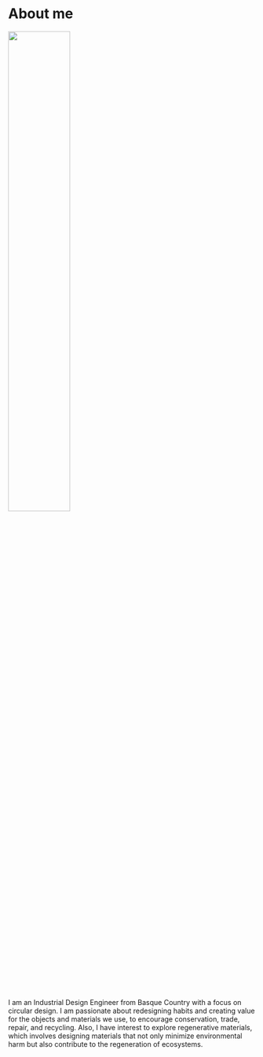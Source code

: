 # About me

<img src="https://junebascaran.github.io/MDEF/images/About/IMG-1386.jpg" width=50% height=50%> 

 I am an Industrial Design Engineer from Basque Country with a focus on circular design. I am passionate about redesigning habits and creating value for the objects and materials we use, to encourage conservation, trade, repair, and recycling. Also, I have interest to explore regenerative materials, which involves designing materials that not only minimize environmental harm but also contribute to the regeneration of ecosystems. 

 




